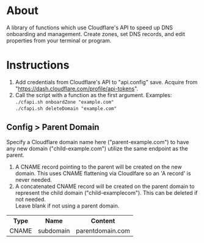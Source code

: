 # About
A library of functions which use Cloudflare's API to speed up DNS onboarding and management. Create zones, set DNS records, and edit properties from your terminal or program.  
# Instructions
1. Add credentials from Cloudflare's API to "api.config" save. Acquire from "https://dash.cloudflare.com/profile/api-tokens".
2. Call the script with a function as the first argument. Examples:
    `./cfapi.sh onboardZone "example.com"`  
    `./cfapi.sh deleteDomain "example.com"`  
## Config > Parent Domain
Specify a Cloudflare domain name here ("parent-example.com") to have any new domain ("child-example.com") utilize the same endpoint as the parent.
1. A CNAME record pointing to the parent will be created on the new domain. This uses CNAME flattening via Cloudlfare so an 'A record' is never needed.  
2. A concatenated CNAME record will be created on the parent domain to represent the child domain ("child-examplecom"). This can be deleted if not needed.  
Leave blank if not using a parent domain.
<table>
    <tr>
        <th>Type</th>
        <th>Name</th>
        <th>Content</th>
    </tr>
    <tr>
        <td>CNAME</td>
        <td>subdomain</td>
        <td>parentdomain.com</td>
    </tr>
</table>